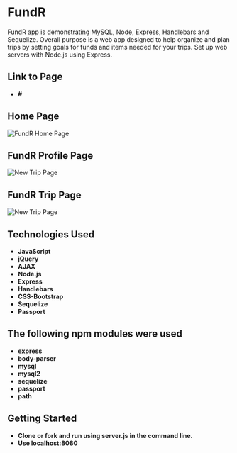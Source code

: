 # FundR

FundR app is demonstrating MySQL, Node, Express, Handlebars and Sequelize.
Overall purpose is a web app designed to help organize and plan trips by setting goals for funds and items needed for your trips.
Set up web servers with Node.js using Express.

## Link to Page
* **#**

## Home Page
![FundR Home Page](/assets/img/homepage.jpg)

## FundR Profile Page
![New Trip Page](/assets/img/profile.jpg)

## FundR Trip Page
![New Trip Page](/assets/img/tripview.jpg)


## Technologies Used
* **JavaScript**
* **jQuery**
* **AJAX**
* **Node.js**
* **Express**
* **Handlebars**
* **CSS-Bootstrap**
* **Sequelize**
* **Passport**

## The following npm modules were used
* **express**
* **body-parser**
* **mysql**
* **mysql2**
* **sequelize**
* **passport**
* **path**

## Getting Started
* **Clone or fork and run using server.js in the command line.**
* **Use localhost:8080**